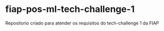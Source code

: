# fiap-pos-ml-tech-challenge-1
Repositorio criado para atender os requisitos do tech-challenge 1 da FIAP
